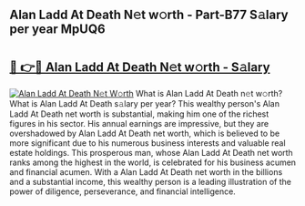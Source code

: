 ## Alan Ladd At Death N𝚎t w𝚘rth - Part-B77 S𝚊lary per year MpUQ6

# <h2><a href="http://gc3fmt.nevu.top/?p=Alan+Ladd+At+Death">🔗 👉🔴 Alan Ladd At Death N𝚎t w𝚘rth - S𝚊lary</a></h2>

[![Alan Ladd At Death N𝚎t W𝚘rth](https://i.imgur.com/Oavwk0R.jpeg)](http://gc3fmt.nevu.top/?p=Alan+Ladd+At+Death)
What is Alan Ladd At Death n𝚎t w𝚘rth? What is Alan Ladd At Death s𝚊lary per year?
This wealthy person's Alan Ladd At Death net worth is substantial, making him one of the richest figures in his sector. His annual earnings are impressive, but they are overshadowed by Alan Ladd At Death net worth, which is believed to be more significant due to his numerous business interests and valuable real estate holdings. This prosperous man, whose Alan Ladd At Death net worth ranks among the highest in the world, is celebrated for his business acumen and financial acumen. With a Alan Ladd At Death net worth in the billions and a substantial income, this wealthy person is a leading illustration of the power of diligence, perseverance, and financial intelligence.
